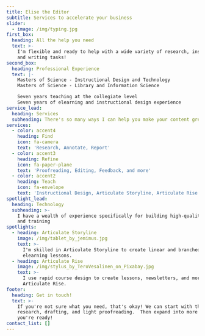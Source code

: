 ```yaml
---
title: Elise the Editor
subtitle: Services to accelerate your business
slider:
  - image: /img/typing.jpg
first_box:
  heading: All the help you need
  text: >-
    I'm flexible and ready to help with a wide variety of research, instruction,
    and writing tasks!
second_box:
  heading: Professional Experience
  text: |-
    Masters of Science - Instructional Design and Technology
    Masters of Science - Library and Information Science

    Seven years teaching at the collegiate level
    Seven years of elearning and instructional design experience
service_lead:
  heading: Services
  subheading: There's so many ways I can help you make your content great!
services:
  - color: accent4
    heading: Find
    icon: fa-camera
    text: 'Research, Annotate, Report'
  - color: accent3
    heading: Refine
    icon: fa-paper-plane
    text: 'Proofreading, Editing, Feedback, and more'
  - color: accent2
    heading: Teach
    icon: fa-envelope
    text: 'Instructional Design, Articulate Storyline, Articulate Rise'
spotlight_lead:
  heading: Technology
  subheading: >-
    I have a wealth of experience specifically for building high-quality content
    and training
spotlights:
  - heading: Articulate Storyline
    image: /img/tablet_by_jemimus.jpg
    text: >-
      I'm skilled in Articulate Storyline to create linear and branched
      elearning lessons.
  - heading: Articulate Rise
    image: /img/stylus_by_TeroVesalinen_on_Pixabay.jpg
    text: >-
      I use rapid course design to create lessons, newsletters, and more using
      Articulate Rise.
footer:
  heading: Get in touch!
  text: >-
    If you're not sure what you need, that's okay! We can start with the basics:
    research, drafting, and light proofreading.  Then expand into more when
    you're ready!
contact_list: []
---
```


